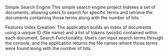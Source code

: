 Simple Search Engine
This simple search engine project indexes a set of documents, allowing users to search for specific terms and retrieve the documents containing those terms along with the number of hits.

Features
Index Creation: The application builds an index of documents using a unique ID (file name) and a list of tokens (words) contained within each document.
Search Functionality: Users can input search terms through the console, and the application returns the file names where those terms were found along with the number of hits.
